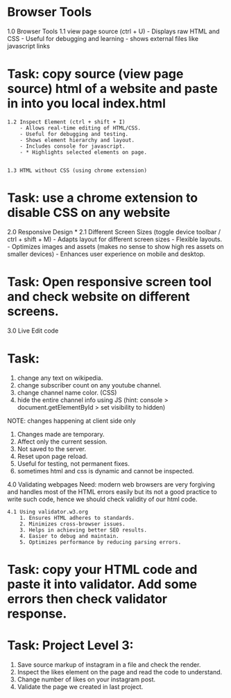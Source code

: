 
# Browser Tools

1.0 Browser Tools
    1.1 view page source (ctrl + U)
        - Displays raw HTML and CSS
        - Useful for debugging and learning
        - shows external files like javascript links
# Task: copy source (view page source) html of a website and paste in into you local index.html

    1.2 Inspect Element (ctrl + shift + I)
        - Allows real-time editing of HTML/CSS.
        - Useful for debugging and testing.
        - Shows element hierarchy and layout.
        - Includes console for javascript.
        - * Highlights selected elements on page.


    1.3 HTML without CSS (using chrome extension)
# Task: use a chrome extension to disable CSS on any website


2.0 Responsive Design *
    2.1 Different Screen Sizes (toggle device toolbar / ctrl + shift + M)
        - Adapts layout for different screen sizes
        - Flexible layouts.
        - Optimizes images and assets (makes no sense to show high res assets on smaller devices)
        - Enhances user experience on mobile and desktop.
# Task: Open responsive screen tool and check website on different screens.

3.0 Live Edit code
# Task:  
1. change any text on wikipedia.
2. change subscriber count on any youtube channel.
3. change channel name color. (CSS)
4. hide the entire channel info using JS (hint: console > document.getElementById > set visibility to hidden)

NOTE: changes happening at client side only
1. Changes made are temporary.
2. Affect only the current session.
3. Not saved to the server.
4. Reset upon page reload.
5. Useful for testing, not permanent fixes.
6. sometimes html and css is dynamic and cannot be inspected.

4.0 Validating webpages 
Need: modern web browsers are very forgiving and handles most of the HTML errors easily but its not a good practice to write such code, hence we should check validity of our html code.

    4.1 Using validator.w3.org
        1. Ensures HTML adheres to standards.
        2. Minimizes cross-browser issues.
        3. Helps in achieving better SEO results.
        4. Easier to debug and maintain.
        5. Optimizes performance by reducing parsing errors.
# Task: copy your HTML code and paste it into validator. Add some errors then check validator response.

# Task: Project Level 3: 
1. Save source markup of instagram in a file and check the render.
2. Inspect the likes element on the page and read the code to understand.
3. Change number of likes on your instagram post.
4. Validate the page we created in last project.